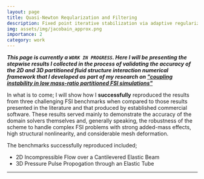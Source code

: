 ```yaml
---
layout: page
title: Quasi-Newton Reqularization and Filtering
description: Fixed point iterative stabilization via adaptive regularization and secant selection
img: assets/img/jacobain_approx.png
importance: 2
category: work
---
```


***This page is currently a `WORK IN PROGRESS`. Here I will be presenting the stepwise results I collected in the process of validating the accuracy of the 2D and 3D partitioned fluid structure interaction numerical framework that I developed as part of my research on ["*coupling  instability in low mass-ratio partitioned FSI simulations*"](https://jtgonzo.github.io/)***

 In what is to come; I will show how I **successfully** reproduced the results from three challenging FSI benchmarks when compared to those results presented in the literature and that produced by established commercial software. These results served mainly to demonstrate the accuracy of the domain solvers themselves and, generally speaking, the robustness of the scheme to handle complex FSI problems with strong added-mass effects, high structural nonlinearity, and considerable mesh deformation. 

The benchmarks successfully reproduced included;
<ul>
    <li> 2D Incompressible Flow over a Cantilevered Elastic Beam</li>
    <li> 3D Pressure Pulse Propogation through an Elastic Tube</li>
</ul>

---